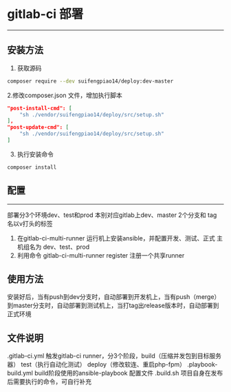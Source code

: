 # gitlab-ci 部署
------------------
安装方法
-----
1. 获取源码
```bash
composer require --dev suifengpiao14/deploy:dev-master
```
2.修改composer.json 文件，增加执行脚本
```json
"post-install-cmd": [
    "sh ./vendor/suifengpiao14/deploy/src/setup.sh"
],
"post-update-cmd": [
    "sh ./vendor/suifengpiao14/deploy/src/setup.sh"
]
```
3. 执行安装命令
```bash
composer install
```

## 配置
----
部署分3个环境dev、test和prod 本别对应gitlab上dev、master 2个分支和  tag 名以v打头的标签
1. 在gitlab-ci-multi-runner 运行机上安装ansible，并配置开发、测试、正式 主机组名为 dev、test、prod
2. 利用命令 gitlab-ci-multi-runner register 注册一个共享runner

## 使用方法
 安装好后，当有push到dev分支时，自动部署到开发机上，当有push（merge）到master分支时，自动部署到测试机上，当打tag出release版本时，自动部署到正式环境
 
## 文件说明
 .gitlab-ci.yml 触发gitlab-ci runner，分3个阶段，build（压缩并发包到目标服务器） test（执行自动化测试） deploy（修改软连、重启php-fpm）
 .playbook-build.yml build阶段使用的ansible-playbook 配置文件
 .build.sh 项目自身在发布后需要执行的命令，可自行补充


